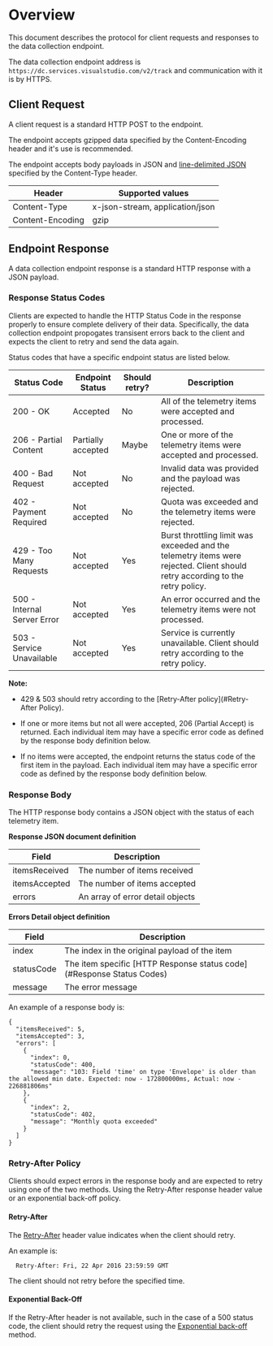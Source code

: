 # Overview

This document describes the protocol for client requests and responses to the data collection endpoint.

The data collection endpoint address is `https://dc.services.visualstudio.com/v2/track` and communication with it is by HTTPS.

## Client Request

A client request is a standard HTTP POST to the endpoint.

The endpoint accepts gzipped data specified by the Content-Encoding header and it's use is recommended.

The endpoint accepts body payloads in JSON and [line-delimited JSON](https://en.wikipedia.org/wiki/JSON_Streaming#Line_delimited_JSON) specified by the Content-Type header.

| Header           | Supported values                |
|------------------|---------------------------------|
| Content-Type     | x-json-stream, application/json |
| Content-Encoding | gzip                            |

## Endpoint Response

A data collection endpoint response is a standard HTTP response with a JSON payload.

### Response Status Codes

Clients are expected to handle the HTTP Status Code in the response properly to ensure complete delivery of their data. Specifically, the data collection endpoint propogates transisent errors back to the client and expects the client to retry and send the data again.

Status codes that have a specific endpoint status are listed below.

| Status Code                 | Endpoint Status    | Should retry? | Description                                                                                                                              |
|-----------------------------|--------------------|---------------|------------------------------------------------------------------------------------------------------------------------------------------|
| 200 - OK                    |      Accepted      |       No      | All of the telemetry items were accepted and processed.                                                                                  |
| 206 - Partial Content       | Partially accepted |     Maybe     | One or more of the telemetry items were accepted and processed.                                                                          |
| 400 - Bad Request           |    Not accepted    |       No      | Invalid data was provided and the payload was rejected.                                                                                  |
| 402 - Payment Required      |    Not accepted    |       No      | Quota was exceeded and the telemetry items were rejected.                                                                                |
| 429 - Too Many Requests     |    Not accepted    |      Yes      | Burst throttling limit was exceeded and the telemetry items were rejected. Client should retry according to the retry policy. |
| 500 - Internal Server Error |    Not accepted    |      Yes      | An error occurred and the telemetry items were not processed.                                                                            |
| 503 - Service Unavailable   |    Not accepted    |      Yes      | Service is currently unavailable. Client should retry according to the retry policy.                                          |


**Note:**

 * 429 & 503 should retry according to the [Retry-After policy](#Retry-After Policy).
 
 * If one or more items but not all were accepted, 206 (Partial Accept) is returned. Each individual item may have a specific error code as defined by the response body definition below.

 * If no items were accepted, the endpoint returns the status code of the first item in the payload. Each individual item may have a specific error code as defined by the response body definition below.


### Response Body

The HTTP response body contains a JSON object with the status of each telemetry item.

**Response JSON document definition**

| Field         | Description
|---------------|-------------------------------------
| itemsReceived | The number of items received 
| itemsAccepted | The number of items accepted
| errors        | An array of error detail objects

**Errors Detail object definition**

| Field         | Description
|---------------|-------------------------------------------
| index         | The index in the original payload of the item 
| statusCode    | The item specific [HTTP Response status code](#Response Status Codes)
| message       | The error message

An example of a response body is:

```
{
  "itemsReceived": 5,
  "itemsAccepted": 3,
  "errors": [
    {
      "index": 0,
      "statusCode": 400,
      "message": "103: Field 'time' on type 'Envelope' is older than the allowed min date. Expected: now - 172800000ms, Actual: now - 226881806ms"
    },
    {
      "index": 2,
      "statusCode": 402,
      "message": "Monthly quota exceeded"
    }
  ]
}
```

### Retry-After Policy

Clients should expect errors in the response body and are expected to retry using one of the two methods. Using the Retry-After response header value or an exponential back-off policy.

#### Retry-After

The [Retry-After](http://www.w3.org/Protocols/rfc2616/rfc2616-sec14.html#sec14.37) header value indicates when the client should retry. 

An example is:

```
  Retry-After: Fri, 22 Apr 2016 23:59:59 GMT
```

The client should not retry before the specified time.

#### Exponential Back-Off

If the Retry-After header is not available, such in the case of a 500 status code, the client should retry the request using the [Exponential back-off](https://en.wikipedia.org/wiki/Exponential_backoff) method.